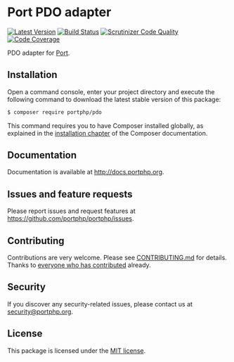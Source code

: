 # Port PDO adapter

[![Latest Version](https://img.shields.io/github/release/portphp/pdo.svg?style=flat-square)](https://github.com/portphp/pdo/releases)
[![Build Status](https://travis-ci.org/portphp/pdo.svg)](https://travis-ci.org/portphp/pdo)
[![Scrutinizer Code Quality](https://scrutinizer-ci.com/g/portphp/pdo/badges/quality-score.png?b=master)](https://scrutinizer-ci.com/g/portphp/pdo/?branch=master)
[![Code Coverage](https://scrutinizer-ci.com/g/portphp/pdo/badges/coverage.png?b=master)](https://scrutinizer-ci.com/g/portphp/pdo/?branch=master)

PDO adapter for [Port](https://github.com/portphp).

## Installation

Open a command console, enter your project directory and execute the
following command to download the latest stable version of this package:

```bash
$ composer require portphp/pdo
```

This command requires you to have Composer installed globally, as explained
in the [installation chapter](https://getcomposer.org/doc/00-intro.md)
of the Composer documentation.

## Documentation

Documentation is available at http://docs.portphp.org.

## Issues and feature requests

Please report issues and request features at https://github.com/portphp/portphp/issues.

## Contributing

Contributions are very welcome. Please see [CONTRIBUTING.md](CONTRIBUTING.md) for
details. Thanks to [everyone who has contributed](https://github.com/portphp/pdo/graphs/contributors)
already.

## Security

If you discover any security-related issues, please contact us at
[security@portphp.org](mailto:security@portphp.org).

## License

This package is licensed under the [MIT license](LICENSE).
